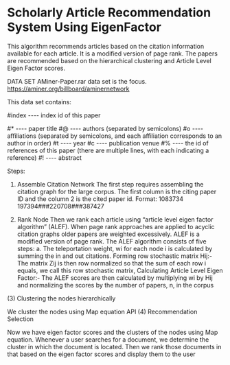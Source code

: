 # Scholarly Article Recommendation System Using EigenFactor

This algorithm recommends articles based on the citation information available for each article. It is a modified version of page rank. The papers are recommended based on the hierarchical clustering and Article Level Eigen Factor scores.

DATA SET
AMiner-Paper.rar data set is the focus.
https://aminer.org/billboard/aminernetwork

This data set contains:

#index ---- index id of this paper

#* ---- paper title
#@ ---- authors (separated by semicolons)
#o ---- affiliations (separated by semicolons, and each affiliation corresponds to an author in order)
#t ---- year
#c ---- publication venue
#% ---- the id of references of this paper (there are multiple lines, with each indicating a reference)
#! ---- abstract

Steps:
1. Assemble Citation Network
The first step requires assembling the citation graph for the large corpus. The first column is the citing paper ID and the column 2
is the cited paper id. 
Format: 1083734 197394###220708###387427



2. Rank Node
Then we rank each article using “article level eigen factor algorithm” (ALEF). When page rank approaches are applied to acyclic citation graphs older papers are weighted excessively. ALEF is a modified version of page rank. The ALEF algorithm consists of five steps: a. The teleportation weight, wi for each node i is calculated by summing the in and out citations.
Forming row stochastic matrix Hij:- The matrix Zij is then row normalized so that the sum of each row i equals, we call this row stochastic matrix,
Calculating Article Level Eigen Factor:- The ALEF scores are then calculated by multiplying wi by Hij and normalizing the scores by the number of papers, n, in the corpus


(3) Clustering the nodes hierarchically

We cluster the nodes using Map equation API
(4) Recommendation Selection

Now we have eigen factor scores and the clusters of the nodes using Map equation. Whenever a user searches for a document, we determine the cluster in which the document is located. Then we rank those documents in that based on the eigen factor scores and display them to the user
